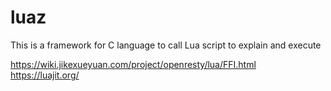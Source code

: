 # luaz
This is a framework for C language to call Lua script to explain and execute



https://wiki.jikexueyuan.com/project/openresty/lua/FFI.html
https://luajit.org/
